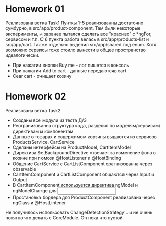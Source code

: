 # Homework 01
Реализована ветка Task1
Пунткы 1-5 реализованны достаточно сумбурно, в src/app/product-component. 
Там были некоторые эксперименты, и заранее пытался сделать все "красиво" с *ngFor, сервисом и т.п.
С 6 пункта работа велась в src/app/products-list и src/app/cart. Также отдельно выделил src/app/shared  под enum. Хотя возможно сервисы тоже стоило вынести в общее пространство идеалогически.

- При нажатии кнопки Buy me - лог пишется в консоль
- При нажатии Add to cart - данные передаютсяв cart
- Cear cart - очищает козину

# Homework 02
Реализована ветка Task2
- Созданы все модули из теста Д/З
- Реогранизованна структура кода, разделил по моделям/сервисам/директивам и компонентам
- Данные о товарах и содержимом корзины выдаются из сервисов ProductsService, CartService
- Сделаны интерфейсы на ProductModel, CartItemModel
- Директива SetBackgroundDirective отвечает за изменение фона в козине при помози @HostListener и @HostBinding
- Общение CartService с CartListComponent орагнизованна через observable
- CartItemComponent и CartListComponent общаются через Input и Output
- В CartItemComponent используется директива ngModel и ngModelChange для <input>
- Простановка бордера для ProductComponent реализована через ngClass и @HostLintener

Не получилось использовать ChangeDetectionStrategy... и не очень понятно что делать с CoreModule. Он пока что пустой.
